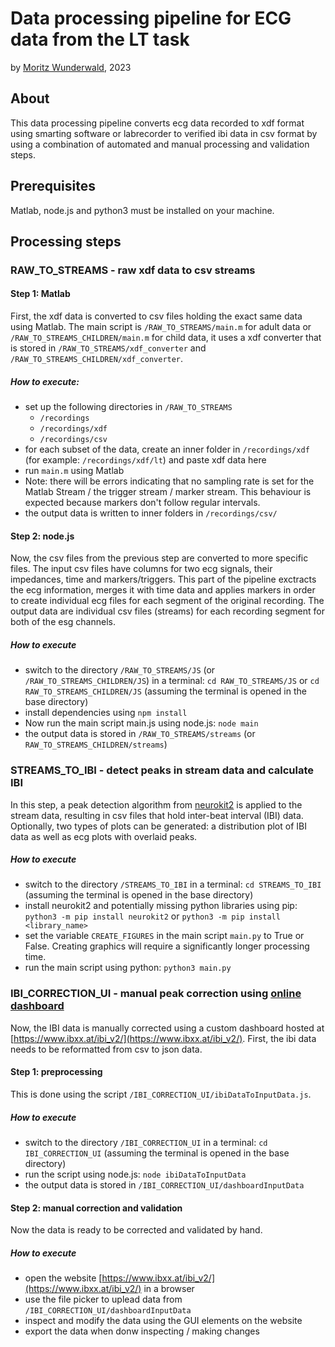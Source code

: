 # Data processing pipeline for ECG data from the LT task

by [Moritz Wunderwald](mailto:code@moritzwunderwald.de), 2023

## About

This data processing pipeline converts ecg data recorded to xdf format using smarting software or labrecorder to verified ibi data in csv format by using a combination of automated and manual processing and validation steps.

## Prerequisites

Matlab, node.js and python3 must be installed on your machine.

## Processing steps

### RAW_TO_STREAMS - raw xdf data to csv streams

#### Step 1: Matlab

First, the xdf data is converted to csv files holding the exact same data using Matlab. The main script is ```/RAW_TO_STREAMS/main.m``` for adult data or ```/RAW_TO_STREAMS_CHILDREN/main.m``` for child data, it uses a xdf converter that is stored in ```/RAW_TO_STREAMS/xdf_converter``` and ```/RAW_TO_STREAMS_CHILDREN/xdf_converter```.

##### How to execute:

- set up the following directories in ```/RAW_TO_STREAMS```
    * ```/recordings```
    * ```/recordings/xdf```
    * ```/recordings/csv```
- for each subset of the data, create an inner folder in ```/recordings/xdf``` (for example: ```/recordings/xdf/lt```) and paste xdf data here
- run ```main.m``` using Matlab
- Note: there will be errors indicating that no sampling rate is set for the Matlab Stream / the trigger stream / marker stream. This behaviour is expected because markers don't follow regular intervals.
- the output data is written to inner folders in ```/recordings/csv/```

#### Step 2: node.js

Now, the csv files from the previous step are converted to more specific files. The input csv files have columns for two ecg signals, their impedances, time and markers/triggers. This part of the pipeline exctracts the ecg information, merges it with time data and applies markers in order to create individual ecg files for each segment of the original recording. The output data are individual csv files (streams) for each recording segment for both of the esg channels.

##### How to execute

- switch to the directory ```/RAW_TO_STREAMS/JS``` (or ```/RAW_TO_STREAMS_CHILDREN/JS```) in a terminal: ```cd RAW_TO_STREAMS/JS``` or ```cd RAW_TO_STREAMS_CHILDREN/JS``` (assuming the terminal is opened in the base directory)
- install dependencies using ```npm install```
- Now run the main script main.js using node.js: ```node main```
- the output data is stored in ```/RAW_TO_STREAMS/streams``` (or ```RAW_TO_STREAMS_CHILDREN/streams```)

### STREAMS_TO_IBI - detect peaks in stream data and calculate IBI

In this step, a peak detection algorithm from [neurokit2](https://neuropsychology.github.io/NeuroKit/) is applied to the stream data, resulting in csv files that hold inter-beat interval (IBI) data. Optionally, two types of plots can be generated: a distribution plot of IBI data as well as ecg plots with overlaid peaks.

##### How to execute

- switch to the directory ```/STREAMS_TO_IBI``` in a terminal: ```cd STREAMS_TO_IBI``` (assuming the terminal is opened in the base directory)
- install neurokit2 and potentially missing python libraries using pip: ```python3 -m pip install neurokit2``` or ```python3 -m pip install <library_name>```
- set the variable ```CREATE_FIGURES``` in the main script ```main.py``` to True or False. Creating graphics will require a significantly longer processing time.
- run the main script using python: ```python3 main.py```

### IBI_CORRECTION_UI - manual peak correction using [online dashboard](https://www.ibxx.at/ibi_v2/)

Now, the IBI data is manually corrected using a custom dashboard hosted at [https://www.ibxx.at/ibi_v2/](https://www.ibxx.at/ibi_v2/). First, the ibi data needs to be reformatted from csv to json data.

#### Step 1: preprocessing

This is done using the script ```/IBI_CORRECTION_UI/ibiDataToInputData.js```.

##### How to execute

- switch to the directory ```/IBI_CORRECTION_UI``` in a terminal: ```cd IBI_CORRECTION_UI``` (assuming the terminal is opened in the base directory)
- run the script using node.js: ```node ibiDataToInputData```
- the output data is stored in ```/IBI_CORRECTION_UI/dashboardInputData```

#### Step 2: manual correction and validation

Now the data is ready to be corrected and validated by hand.

##### How to execute

- open the website [https://www.ibxx.at/ibi_v2/](https://www.ibxx.at/ibi_v2/) in a browser
- use the file picker to uplead data from ```/IBI_CORRECTION_UI/dashboardInputData```
- inspect and modify the data using the GUI elements on the website
- export the data when donw inspecting / making changes